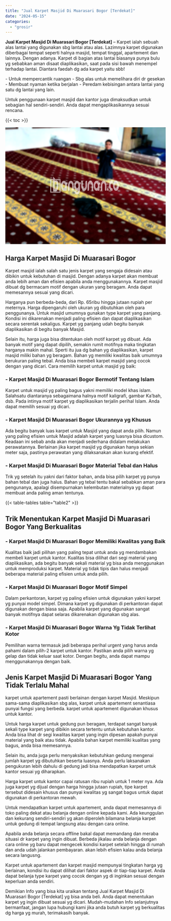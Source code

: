 ```yaml
---
title: "Jual Karpet Masjid Di Muarasari Bogor [Terdekat]"
date: "2024-05-15"
categories: 
  - "grosir"
---
```


**Jual Karpet Masjid Di Muarasari Bogor \[Terdekat\]** – Karpet ialah sebuah alas lantai yang digunakan sbg lantai atau alas. Lazimnya karpet digunakan diberbagai tempat seperti halnya masjid, tempat tinggal, apartement dan lainnya. Dengan adanya. Karpet di bagian atas lantai biasanya punya bulu yg sebabkan aman disaat diaplikasikan, saat pada sisi bawah menempel terhadap lantai. Diantara faedah dg ada karpet yaitu sbb!

\- Untuk mempercantik ruangan - Sbg alas untuk memelihara diri dr gesekan - Membuat nyaman ketika berjalan - Peredam kebisingan antara lantai yang satu dg lantai yang lain.

Untuk penggunaan karpet masjid dan kantor juga dimaksudkan untuk sebagian hal sendiri-sendiri. Anda dapat mengaplikasikannya sesuai rencana.

{{< toc >}}

![Jual Karpet Masjid Di Muarasari Bogor [Terdekat]](/images/grosir-karpet-murah-34.png)

## Harga Karpet Masjid Di Muarasari Bogor

Karpet masjid ialah salah satu jenis karpet yang sengaja didesain atau dibikin untuk kebutuhan di masjid. Dengan adanya karpet akan membuat anda lebih aman dan efisien apabila anda menggunakannya. Karpet masjid dibuat dg bermacam motif dengan ukuran yang beragam. Anda dapat memesannya sesuai yang dicari.

Harganya pun berbeda-beda, dari Rp. 65ribu hingga jutaan rupiah per meternya. Harga dipengaruhi oleh ukuran yg dibutuhkan oleh para penggunanya. Untuk masjid umumnya gunakan type karpet yang panjang. Kondisi ini dikarenakan menjadi paling efisien dan dapat diaplikasikan secara serentak sekaligus. Karpet yg panjang udah begitu banyak diaplikasikan di begitu banyak Masjid.

Selain itu, harga juga bisa ditentukan oleh motif karpet yg dibuat. Ada banyak motif yang dapat dipilih, semakin rumit motifnya maka tingkatan harganya makin mahal. Sperti itu jua dg bahan yg diaplikasikan, karpet masjid miliki bahan yg beragam. Bahan yg memiliki kwalitas baik umumnya berukuran paling tebal. Anda bisa membeli karpet masjid yang cocok dengan yang dicari. Cara memilih karpet untuk masjid yg baik:

### \- Karpet Masjid Di Muarasari Bogor Bermotif Tentang Islam

Karpet untuk masjid yg paling bagus yakni memiliki model khas islam. Salahsatu diantaranya sebagaimana halnya motif kaligrafi, gambar Ka’bah, dsb. Pada intinya motif karpet yg diaplikasikan terjalin perihal Islam. Anda dapat memilih sesuai yg dicari.

### \- Karpet Masjid Di Muarasari Bogor Ukurannya yg Khusus

Ada begitu banyak luas karpet untuk Masjid yang dapat anda pilih. Namun yang paling efisien untuk Masjid adalah karpet yang luasnya bisa dicustom. Keadaan ini sebab anda akan menjadi sederhana didalam melakukan perawatannya. Berlainan jika karpet masjid yg digunakan hanya sekian meter saja, pastinya perawatan yang dilaksanakan akan kurang efektif.

### \- Karpet Masjid Di Muarasari Bogor Material Tebal dan Halus

Trik yg setelah itu yakni dari faktor bahan, anda bisa pilih karpet yg punya bahan tebal dan juga halus. Bahan yg tebal tentu bakal sebabkan aman para pengunanya, apalagi disempurnakan kelembutan materialnya yg dapat membuat anda paling aman tentunya.

{{< table-tables table="table2" >}}

## Trik Menentukan Karpet Masjid Di Muarasari Bogor Yang Berkualitas

### \- Karpet Masjid Di Muarasari Bogor Memiliki Kwalitas yang Baik

Kualitas baik jadi pilihan yang paling tepat untuk anda yg mendambakan membeli karpet untuk kantor. Kualitas bisa dilihat dari segi material yang diaplikasikan, ada begitu banyak sekali material yg bisa anda menggunakan untuk memproduksi karpet. Material yg tidak tipis dan halus menjadi beberapa material paling efisien untuk anda pilih.

### \- Karpet Masjid Di Muarasari Bogor Motif Simpel

Dalam perkantoran, karpet yg paling efisien untuk digunakan yakni karpet yg punyai model simpel. Dimana karpet yg digunakan di perkantoran dapat digunakan dengan biasa saja. Apabila karpet yang digunakan sangat banyak motifnya dapat selaras dikarenakan digunakan sbg alas.

### \- Karpet Masjid Di Muarasari Bogor Warna Yg Tidak Terlihat Kotor

Pemilihan warna termasuk jadi beberapa perihal urgent yang harus anda pahami dalam pilih-2 karpet untuk kantor. Pastikan anda pilih warna yg gelap dan tidak keluar saat kotor. Dengan begitu, anda dapat mampu menggunakannya dengan baik.

## Jenis Karpet Masjid Di Muarasari Bogor Yang Tidak Terlalu Mahal

karpet untuk apartement pasti berlainan dengan karpet Masjid. Meskipun sama-sama diaplikasikan sbg alas, karpet untuk apartement senantiasa punyai fungsi yang berbeda. karpet untuk apartement digunakan khusus untuk kantor.

Untuk harga karpet untuk gedung pun beragam, terdapat sangat banyak sekali type karpet yang dibikin secara tertentu untuk kebutuhan kantor. Anda bisa lihat dr segi kwalitas karpet yang ingin dipesan apakah punyai material yang baik atau tidak. Apabila bahan karpet memiliki kualitas yang bagus, anda bisa memesannya.

Selain itu, anda juga perlu menyaksikan kebutuhkan gedung mengenai jumlah karpet yg dibutuhkan beserta luasnya. Anda perlu laksanakan pengukuran lebih dahulu di gedung jadi bisa mendapatkan karpet untuk kantor sesuai yg diharapkan.

Harga karpet untuk kantor capai ratusan ribu rupiah untuk 1 meter nya. Ada juga karpet yg dijual dengan harga hingga jutaan rupiah, tipe karpet tersebut didesain khusus dan punyai kwalitas yg sangat bagus untuk dapat digunakan di perkantoran mewah.

Untuk mendapatkan karpet untuk apartement, anda dapat memesannya di toko paling dekat atau belanja dengan online kepada kami. Ada keunggulan dan kekurang sendiri-sendiri yg akan diperoleh bilamana belanja karpet untuk gedung di tempat langsung atau dengan cara online.

Apabila anda belanja secara offline bakal dapat memandang dan meraba situasi dr karpet yang ingin dibuat. Berbeda jikalau anda belanja dengan cara online yg baru dapat mengecek kondisi karpet setelah hingga di rumah dan anda udah jalankan pembayaran. akan lebih efisien kalau anda belanja secara langusng.

Karpet untuk apartement dan karpet masjid mempunyai tingkatan harga yg berlainan, kondisi itu dapat dilihat dari faktor aspek dr tiap-tiap karpet. Anda dapat belanja type karpet yang cocok dengan yg di inginkan sesuai dengan keperluan anda sendiri.

Demikian Info yang bisa kita uraikan tentang Jual Karpet Masjid Di Muarasari Bogor \[Terdekat\] yg bisa anda beli. Anda dapat menentukan karpet yg ingin dibuat sesuai yg dicari. Mudah-mudahan Info selanjutnya bermanfaat, jangan lupa hubungi kami jika anda butuh karpet yg berkualitas dg harga yg murah, terimakasih banyak.
